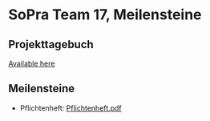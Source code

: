 # SoPra Team 17, Meilensteine

## Projekttagebuch
[Available here](https://docs.google.com/spreadsheets/d/1n94XzSxn1x1_rmOzGhZflvWS_YfIYIMpAlM_7pmi5IM/edit?usp=sharing)

## Meilensteine
* Pflichtenheft: [Pflichtenheft.pdf](https://sopra-team-17.github.io/Meilensteine/Pflichtenheft.pdf)
